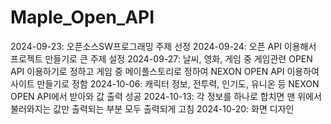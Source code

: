 # Maple_Open_API
2024-09-23: 오픈소스SW프로그래밍 주제 선정
2024-09-24: 오픈 API 이용해서 프로젝트 만들기로 큰 주제 설정
2024-09-27: 날씨, 영화, 게임 중 게임관련 OPEN API 이용하기로 정하고 
            게임 중 메이플스토리로 정하여 NEXON OPEN API 이용하여 사이트 만들기로 정함
2024-10-06: 캐릭터 정보, 전투력, 인기도, 유니온 등 NEXON OPEN API에서 받아와 값 출력 성공
2024-10-13: 각 정보를 하나로 합치면 맨 위에서 불러와지는 값만 출력되는 부분 모두 출력되게 고침
2024-10-20: 화면 디자인 
